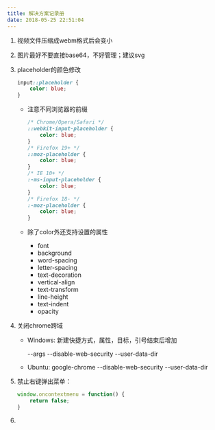 ```yaml
---
title: 解决方案记录册
date: 2018-05-25 22:51:04
---
```


1. 视频文件压缩成webm格式后会变小

2. 图片最好不要直接base64，不好管理；建议svg

3. placeholder的颜色修改

   ```css
   input::placeholder {
       color: blue;
   }
   ```

   - 注意不同浏览器的前缀

     ```css
     /* Chrome/Opera/Safari */
     ::webkit-input-placeholder {
         color: blue;
     }
     /* Firefox 19+ */
     ::moz-placeholder {
         color: blue;
     }
     /* IE 10+ */
     :-ms-input-placeholder {
         color: blue;
     }
     /* Firefox 18- */
     :-moz-placeholder {
         color: blue;
     }
     ```

   - 除了color外还支持设置的属性

     - font
     - background
     - word-spacing
     - letter-spacing
     - text-decoration
     - vertical-align
     - text-transform
     - line-height
     - text-indent
     - opacity

4. 关闭chrome跨域

   - Windows: 新建快捷方式，属性，目标，引号结束后增加

     --args --disable-web-security --user-data-dir

   - Ubuntu: google-chrome  --disable-web-security --user-data-dir

5. 禁止右键弹出菜单：

   ```js
   window.oncontextmenu = function() {
       return false;
   }
   ```

6. 